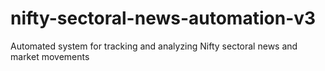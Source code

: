 # nifty-sectoral-news-automation-v3
Automated system for tracking and analyzing Nifty sectoral news and market movements
